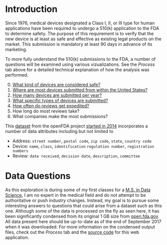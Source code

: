 # Introduction

Since 1976, medical devices designated a Class I, II, or III type for human applications have been required to undergo a 510(k) application to the FDA to determine safety. The purpose of this requirement is to verify that the new device is at least as safe and effective as existing legal products on the market. This submission is mandatory at least 90 days in advance of its marketing.

To more fully understand the 510(k) submissions to the FDA, a number of questions will be examined using various vizualizations. See the *Process* tab above for a detailed technical explanation of how the analysis was performed.

0. [What kind of devices are considered safe?](#what-kind-of-devices-are-considered-safe-)
0. [Where are most devices submitted from within the United States?](#where-are-most-devices-submitted-from-within-the-united-states-)
0. [How many devices are submitted per year?](#how-many-devices-are-submitted-per-year-)
0. [What specific types of devices are submitted?](#what-specific-types-of-devices-are-submitted-)
0. [How often do reviews get expedited?](#how-often-do-reviews-get-expedited-)
0. How long do most reviews take?
0. What companies make the most submissions?

This [dataset](https://l.rcd.zone/fda-510k-dataset) from the openFDA project [started in 2014](https://open.fda.gov/update/openfda-innovative-initiative-opens-door-to-wealth-of-fda-publicly-available-data/) incorporates a number of data attributes including but not limited to

- Address: `street number`, `postal code`, `zip code`, `state`, `country code`
- Device: `name`, `class`, `identification` `regulation number`, `registration numbers`
- Review: `date received`, `decision date`, `description`, `committee`

# Data Questions

As this exploration is during some of my first classes for a [M.S. in Data Science](http://www.regis.edu/CCIS/Academics/Degrees-Programs/Graduate-Programs/MS-Data-Science.aspx), I am no expert in the medical field and do not attempt to be authoritative or push industry changes. Instead, my goal is to pursue some interesting answers to questions that could arise from a dataset such as this one. Although some of the data is processed on the fly as seen here, it has been significantly condensed from its original 1 GB size from [open.fda.gov](https://open.fda.gov). All data present here should be up-to-date as of the end of September 2017 when it was downloaded. For more information on the condensed output files, check out the *Process* tab and the [source code](https://l.rcd.zone/fda-repo) for this web application.



